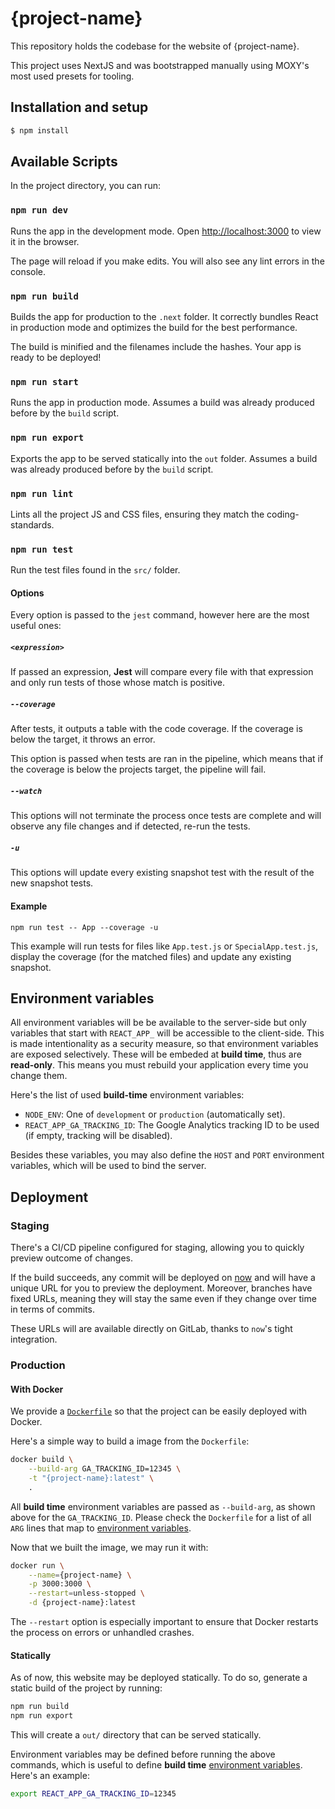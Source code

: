 # {project-name}

This repository holds the codebase for the website of {project-name}.

This project uses NextJS and was bootstrapped manually using MOXY's most used presets for tooling.

## Installation and setup

```sh
$ npm install
```

## Available Scripts

In the project directory, you can run:

### `npm run dev`

Runs the app in the development mode.
Open [http://localhost:3000](http://localhost:3000) to view it in the browser.

The page will reload if you make edits.
You will also see any lint errors in the console.

### `npm run build`

Builds the app for production to the `.next` folder.
It correctly bundles React in production mode and optimizes the build for the best performance.

The build is minified and the filenames include the hashes.
Your app is ready to be deployed!

### `npm run start`

Runs the app in production mode. Assumes a build was already produced before by the `build` script.

### `npm run export`

Exports the app to be served statically into the `out` folder. Assumes a build was already produced before by the `build` script.

### `npm run lint`

Lints all the project JS and CSS files, ensuring they match the coding-standards.

### `npm run test`

Run the test files found in the `src/` folder.

#### Options

Every option is passed to the `jest` command, however here are the most useful ones:

##### `<expression>`

If passed an expression, **Jest** will compare every file with that expression and only run tests of those whose match is positive.

##### `--coverage`

After tests, it outputs a table with the code coverage.
If the coverage is below the target, it throws an error.

This option is passed when tests are ran in the pipeline, which means that if the coverage is below the projects target, the pipeline will fail.

##### `--watch`

This options will not terminate the process once tests are complete and will observe any file changes and if detected, re-run the tests.

##### `-u`

This options will update every existing snapshot test with the result of the new snapshot tests.

#### Example

`npm run test -- App --coverage -u`

This example will run tests for files like `App.test.js` or `SpecialApp.test.js`, display the coverage (for the matched files) and update any existing snapshot.

## Environment variables

All environment variables will be be available to the server-side but only variables that start with `REACT_APP_` will be accessible to the client-side. This is made intentionality as a security measure, so that environment variables are exposed selectively. These will be embeded at **build time**, thus are **read-only**. This means you must rebuild your application every time you change them.

Here's the list of used **build-time** environment variables:

- `NODE_ENV`: One of `development` or `production` (automatically set).
- `REACT_APP_GA_TRACKING_ID`: The Google Analytics tracking ID to be used (if empty, tracking will be disabled).

Besides these variables, you may also define the `HOST` and `PORT` environment variables, which will be used to bind the server.

## Deployment

### Staging

There's a CI/CD pipeline configured for staging, allowing you to quickly preview outcome of changes.

If the build succeeds, any commit will be deployed on [now](https://zeit.co/now) and will have a unique URL for you to preview the deployment. Moreover, branches have fixed URLs, meaning they will stay the same even if they change over time in terms of commits.

These URLs will are available directly on GitLab, thanks to `now`'s tight integration.

### Production

#### With Docker

We provide a [`Dockerfile`](./Dockerfile) so that the project can be easily deployed with Docker.

Here's a simple way to build a image from the `Dockerfile`:

```sh
docker build \
    --build-arg GA_TRACKING_ID=12345 \
    -t "{project-name}:latest" \
    .
```

All **build time** environment variables are passed as `--build-arg`, as shown above for the `GA_TRACKING_ID`. Please check the `Dockerfile` for a list of all `ARG` lines that map to [environment variables](#environment-variables).

Now that we built the image, we may run it with:

```sh
docker run \
    --name={project-name} \
    -p 3000:3000 \
    --restart=unless-stopped \
    -d {project-name}:latest
```

The `--restart` option is especially important to ensure that Docker restarts the process on errors or unhandled crashes.

#### Statically

As of now, this website may be deployed statically. To do so, generate a static build of the project by running:

```sh
npm run build
npm run export
```

This will create a `out/` directory that can be served statically.

Environment variables may be defined before running the above commands, which is useful to define **build time** [environment variables](#environment-variables). Here's an example:

```sh
export REACT_APP_GA_TRACKING_ID=12345
```
